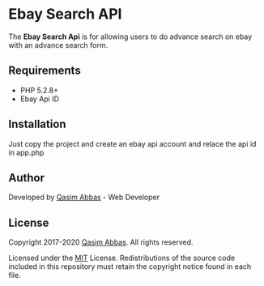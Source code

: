 # Ebay Search API
The **Ebay Search Api** is for allowing users to do advance search on ebay with an advance search form.

## Requirements

* PHP 5.2.8+
* Ebay Api ID

## Installation
Just copy the project and create an ebay api account and relace the api id in app.php

## Author

Developed by [Qasim Abbas](mailto:qasim.abbas28@gmail.com) - Web Developer

## License

Copyright 2017-2020 [Qasim Abbas](mailto:qasim.abbas28@gmail.com). All rights reserved.

Licensed under the [MIT](http://www.opensource.org/licenses/mit-license.php) License. Redistributions of the source code included in this repository must retain the copyright notice found in each file.
